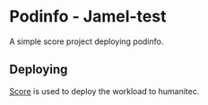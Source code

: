 # Podinfo - Jamel-test

A simple score project deploying podinfo.

## Deploying

[Score](https://score.dev/) is used to deploy the workload to humanitec.
